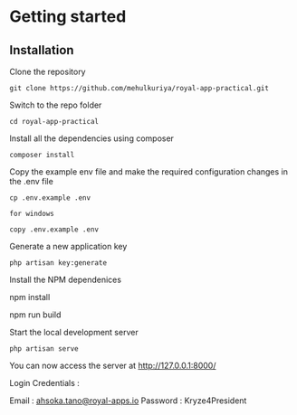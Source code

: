 # Getting started

## Installation

Clone the repository

    git clone https://github.com/mehulkuriya/royal-app-practical.git

Switch to the repo folder

    cd royal-app-practical

Install all the dependencies using composer

    composer install

Copy the example env file and make the required configuration changes in the .env file

    cp .env.example .env  
    
    for windows 

    copy .env.example .env

Generate a new application key

    php artisan key:generate



Install the NPM dependenices

   npm install
   
   npm run build

Start the local development server

    php artisan serve

You can now access the server at http://127.0.0.1:8000/

Login Credentials :

Email : ahsoka.tano@royal-apps.io
Password : Kryze4President


    
